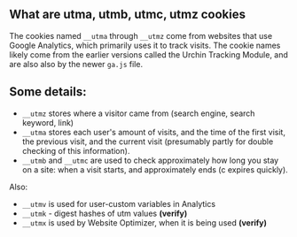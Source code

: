 ## What are utma, utmb, utmc, utmz cookies 

The cookies named `__utma` through `__utmz` come from websites that use Google Analytics, which primarily uses it to track visits. The cookie names likely come from the earlier versions called the Urchin Tracking Module, and are also also by the newer `ga.js` file. 

## Some details: 

* `__utmz` stores where a visitor came from (search engine, search keyword, link) 
* `__utma` stores each user's amount of visits, and the time of the first visit, the previous visit, and the current visit (presumably partly for double checking of this information). 
* `__utmb` and `__utmc` are used to check approximately how long you stay on a site: when a visit starts, and approximately ends (c expires quickly). 

Also: 

* `__utmv` is used for user-custom variables in Analytics 
* `__utmk` - digest hashes of utm values __(verify)__ 
* `__utmx` is used by Website Optimizer, when it is being used __(verify)__